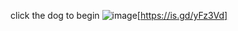 click the dog to begin
![image](https://github.com/user-attachments/assets/e312a3ff-4f03-4b94-a343-46540b0ec6a9)[https://is.gd/yFz3Vd]

